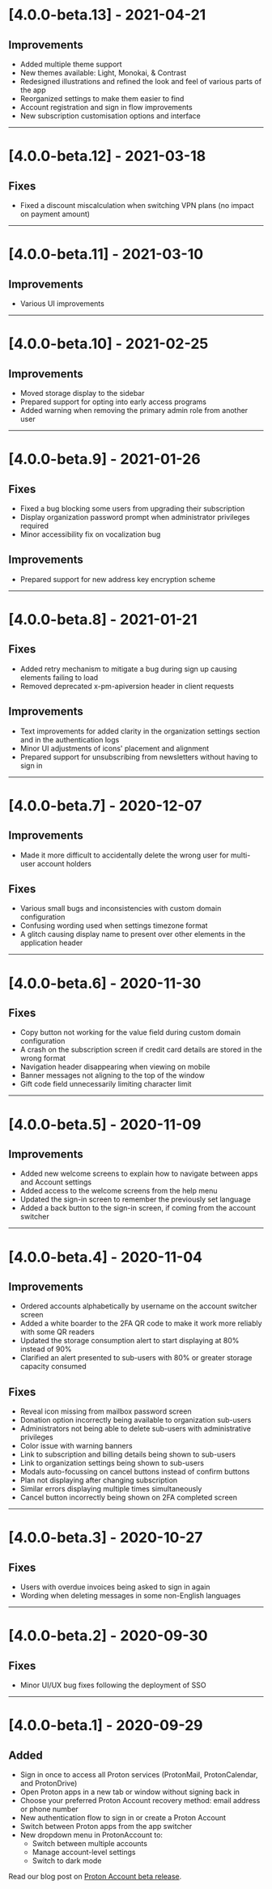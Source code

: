 # [4.0.0-beta.13] - 2021-04-21
## Improvements
- Added multiple theme support
- New themes available: Light, Monokai, & Contrast
- Redesigned illustrations and refined the look and feel of various parts of the app
- Reorganized settings to make them easier to find
- Account registration and sign in flow improvements
- New subscription customisation options and interface

---

# [4.0.0-beta.12] - 2021-03-18
## Fixes 
- Fixed a discount miscalculation when switching VPN plans (no impact on payment amount)

---

# [4.0.0-beta.11] - 2021-03-10

## Improvements
- Various UI improvements

---

# [4.0.0-beta.10] - 2021-02-25

## Improvements
- Moved storage display to the sidebar
- Prepared support for opting into early access programs
- Added warning when removing the primary admin role from another user

---

# [4.0.0-beta.9] - 2021-01-26

## Fixes
- Fixed a bug blocking some users from upgrading their subscription
- Display organization password prompt when administrator privileges required
- Minor accessibility fix on vocalization bug

## Improvements
- Prepared support for new address key encryption scheme

---

# [4.0.0-beta.8] - 2021-01-21

## Fixes
- Added retry mechanism to mitigate a bug during sign up causing elements failing to load
- Removed deprecated x-pm-apiversion header in client requests

## Improvements
- Text improvements for added clarity in the organization settings section and in the authentication logs
- Minor UI adjustments of icons' placement and alignment
- Prepared support for unsubscribing from newsletters without having to sign in

---

# [4.0.0-beta.7] - 2020-12-07

## Improvements

- Made it more difficult to accidentally delete the wrong user for multi-user account holders

## Fixes

- Various small bugs and inconsistencies with custom domain configuration
- Confusing wording used when settings timezone format
- A glitch causing display name to present over other elements in the application header

---

# [4.0.0-beta.6] - 2020-11-30

## Fixes

- Copy button not working for the value field during custom domain configuration
- A crash on the subscription screen if credit card details are stored in the wrong format
- Navigation header disappearing when viewing on mobile
- Banner messages not aligning to the top of the window
- Gift code field unnecessarily limiting character limit 

---

# [4.0.0-beta.5] - 2020-11-09

## Improvements

- Added new welcome screens to explain how to navigate between apps and Account settings
- Added access to the welcome screens from the help menu
- Updated the sign-in screen to remember the previously set language
- Added a back button to the sign-in screen, if coming from the account switcher

---

# [4.0.0-beta.4] - 2020-11-04

## Improvements

- Ordered accounts alphabetically by username on the account switcher screen
- Added a white boarder to the 2FA QR code to make it work more reliably with some QR readers
- Updated the storage consumption alert to start displaying at 80% instead of 90%
- Clarified an alert presented to sub-users with 80% or greater storage capacity consumed

## Fixes

- Reveal icon missing from mailbox password screen
- Donation option incorrectly being available to organization sub-users
- Administrators not being able to delete sub-users with administrative privileges
- Color issue with warning banners
- Link to subscription and billing details being shown to sub-users
- Link to organization settings being shown to sub-users
- Modals auto-focussing on cancel buttons instead of confirm buttons
- Plan not displaying after changing subscription
- Similar errors displaying multiple times simultaneously
- Cancel button incorrectly being shown on 2FA completed screen

---

# [4.0.0-beta.3] - 2020-10-27

## Fixes

- Users with overdue invoices being asked to sign in again
- Wording when deleting messages in some non-English languages

---

# [4.0.0-beta.2] - 2020-09-30

## Fixes

- Minor UI/UX bug fixes following the deployment of SSO

---

# [4.0.0-beta.1] - 2020-09-29

## Added

-   Sign in once to access all Proton services (ProtonMail, ProtonCalendar, and ProtonDrive)
-   Open Proton apps in a new tab or window without signing back in
-   Choose your preferred Proton Account recovery method: email address or phone number
-   New authentication flow to sign in or create a Proton Account
-   Switch between Proton apps from the app switcher
-   New dropdown menu in ProtonAccount to:
    -   Switch between multiple accounts
    -   Manage account-level settings
    -   Switch to dark mode

Read our blog post on [Proton Account beta release](https://protonmail.com/blog/sso-beta).
